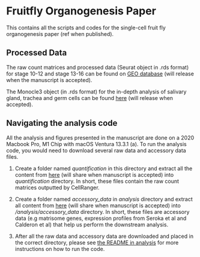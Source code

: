 # Fruitfly Organogenesis Paper
This contains all the scripts and codes for the single-cell fruit fly organogenesis paper (ref when published). 

## Processed Data 
The raw count matrices and processed data (Seurat object in .rds format) for stage 10-12 and stage 13-16 can be found on [GEO database]() (will release when the manuscript is accepted). 

The Monocle3 object (in .rds format) for the in-depth analysis of salivary gland, trachea and germ cells can be found [here]() (will release when accepted).

## Navigating the analysis code 
All the analysis and figures presented in the manuscript are done on a 2020 Macbook Pro, M1 Chip with macOS Ventura 13.3.1 (a). To run the analysis code, you would need to download several raw data and accessory data files. 

1. Create a folder named *quantification* in this directory and extract all the content from [here]() (will share when manuscript is accepted) into *quantification* directory. In short, these files contain the raw count matrices outputted by CellRanger. 

2. Create a folder named *accessory_data* in *analysis* directory and extract all content from [here]() (will share when manuscript is accepted) into */analysis/accessory_data* directory. In short, these files are accessory data (e.g matrisome genes, expression profiles from Seroka et al and Calderon et al) that help us perform the downstream analysis. 

3. After all the raw data and accessory data are downloaded and placed in the correct directory, please see [the README in analysis](/analysis/README.md) for more instructions on how to run the code. 
